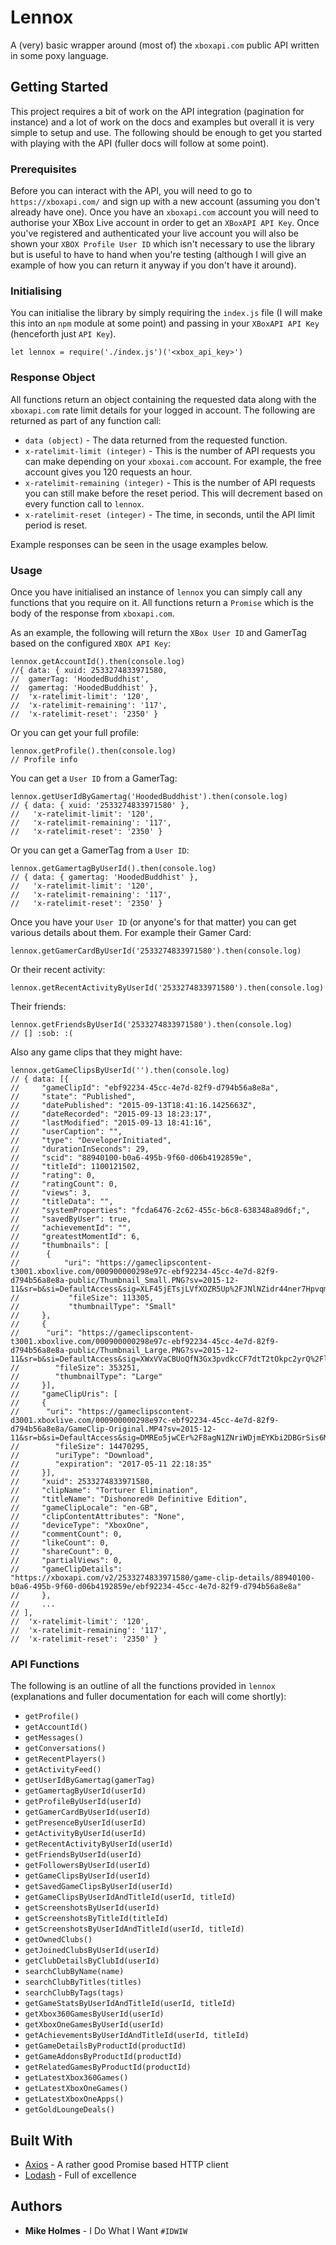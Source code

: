 # Lennox
A (very) basic wrapper around (most of) the `xboxapi.com` public API written in some poxy language.

## Getting Started
This project requires a bit of work on the API integration (pagination for instance) and a lot of work on the docs and examples but overall it is very simple to setup and use. The following should be enough to get you started with playing with the API (fuller docs will follow at some point).

### Prerequisites
Before you can interact with the API, you will need to go to `https://xboxapi.com/` and sign up with a new account (assuming you don't already have one). Once you have an `xboxapi.com` account you will need to authorise your XBox Live account in order to get an `XBoxAPI API Key`. Once you've registered and authenticated your live account you will also be shown your `XBOX Profile User ID` which isn't necessary to use the library but is useful to have to hand when you're testing (although I will give an example of how you can return it anyway if you don't have it around).

### Initialising
You can initialise the library by simply requiring the `index.js` file (I will make this into an `npm` module at some point) and passing in your `XBoxAPI API Key` (henceforth just `API Key`).

```
let lennox = require('./index.js')('<xbox_api_key>')
```

### Response Object
All functions return an object containing the requested data along with the `xboxapi.com` rate limit details for your logged in account. The following are returned as part of any function call:

  * `data (object)` - The data returned from the requested function.
  * `x-ratelimit-limit (integer)` - This is the number of API requests you can make depending on your `xboxai.com` account. For example, the free account gives you 120 requests an hour.
  * `x-ratelimit-remaining (integer)` - This is the number of API requests you can still make before the reset period. This will decrement based on every function call to `lennox`.
  * `x-ratelimit-reset (integer)` - The time, in seconds, until the API limit period is reset.

Example responses can be seen in the usage examples below.

### Usage
Once you have initialised an instance of `lennox` you can simply call any functions that you require on it. All functions return a `Promise` which is the body of the response from `xboxapi.com`.

As an example, the following will return the `XBox User ID` and GamerTag based on the configured `XBOX API Key`:

```
lennox.getAccountId().then(console.log)
//{ data: { xuid: 2533274833971580,
//  gamerTag: 'HoodedBuddhist',
//  gamertag: 'HoodedBuddhist' },
//  'x-ratelimit-limit': '120',
//  'x-ratelimit-remaining': '117',
//  'x-ratelimit-reset': '2350' }
```

Or you can get your full profile:

```
lennox.getProfile().then(console.log)
// Profile info
```

You can get a `User ID` from a GamerTag:

```
lennox.getUserIdByGamertag('HoodedBuddhist').then(console.log)
// { data: { xuid: '2533274833971580' },
//   'x-ratelimit-limit': '120',
//   'x-ratelimit-remaining': '117',
//   'x-ratelimit-reset': '2350' }
```

Or you can get a GamerTag from a `User ID`:

```
lennox.getGamertagByUserId().then(console.log)
// { data: { gamertag: 'HoodedBuddhist' },
//   'x-ratelimit-limit': '120',
//   'x-ratelimit-remaining': '117',
//   'x-ratelimit-reset': '2350' }
```

Once you have your `User ID` (or anyone's for that matter) you can get various details about them. For example their Gamer Card:

```
lennox.getGamerCardByUserId('2533274833971580').then(console.log)
```

Or their recent activity:

```
lennox.getRecentActivityByUserId('2533274833971580').then(console.log)
```

Their friends:

```
lennox.getFriendsByUserId('2533274833971580').then(console.log)
// [] :sob: :(
```

Also any game clips that they might have:

```
lennox.getGameClipsByUserId('').then(console.log)
// { data: [{
// 	   "gameClipId": "ebf92234-45cc-4e7d-82f9-d794b56a8e8a",
//     "state": "Published",
//     "datePublished": "2015-09-13T18:41:16.1425663Z",
//     "dateRecorded": "2015-09-13 18:23:17",
//     "lastModified": "2015-09-13 18:41:16",
//     "userCaption": "",
//     "type": "DeveloperInitiated",
//     "durationInSeconds": 29,
//     "scid": "88940100-b0a6-495b-9f60-d06b4192859e",
//     "titleId": 1100121502,
//     "rating": 0,
//     "ratingCount": 0,
//     "views": 3,
//     "titleData": "",
//     "systemProperties": "fcda6476-2c62-455c-b6c8-638348a89d6f;",
//     "savedByUser": true,
//     "achievementId": "",
//     "greatestMomentId": 6,
//     "thumbnails": [
//     	{
//        	"uri": "https://gameclipscontent-t3001.xboxlive.com/000900000298e97c-ebf92234-45cc-4e7d-82f9-d794b56a8e8a-public/Thumbnail_Small.PNG?sv=2015-12-11&sr=b&si=DefaultAccess&sig=XLF45jETsjLVfXOZR5Up%2FJNlNZidr44ner7Hpvqmjk8%3D",
//           "fileSize": 113305,
//           "thumbnailType": "Small"
//     },
//     {
//     	"uri": "https://gameclipscontent-t3001.xboxlive.com/000900000298e97c-ebf92234-45cc-4e7d-82f9-d794b56a8e8a-public/Thumbnail_Large.PNG?sv=2015-12-11&sr=b&si=DefaultAccess&sig=XWxVVaCBUoQfN3Gx3pvdkcCF7dtT2tOkpc2yrQ%2Fl8vg%3D",
//        "fileSize": 353251,
//        "thumbnailType": "Large"
//     }],
//     "gameClipUris": [
//     {
//     	"uri": "https://gameclipscontent-d3001.xboxlive.com/000900000298e97c-ebf92234-45cc-4e7d-82f9-d794b56a8e8a/GameClip-Original.MP4?sv=2015-12-11&sr=b&si=DefaultAccess&sig=DMREo5jwCEr%2F8agN1ZNriWDjmEYKbi2DBGrSis6MrCE%3D&__gda__=1494541115_e8404fc8e62377c65d799906468d1257",
//        "fileSize": 14470295,
//        "uriType": "Download",
//        "expiration": "2017-05-11 22:18:35"
//     }],
//     "xuid": 2533274833971580,
//     "clipName": "Torturer Elimination",
//     "titleName": "Dishonored® Definitive Edition",
//     "gameClipLocale": "en-GB",
//     "clipContentAttributes": "None",
//     "deviceType": "XboxOne",
//     "commentCount": 0,
//     "likeCount": 0,
//     "shareCount": 0,
//     "partialViews": 0,
//     "gameClipDetails": "https://xboxapi.com/v2/2533274833971580/game-clip-details/88940100-b0a6-495b-9f60-d06b4192859e/ebf92234-45cc-4e7d-82f9-d794b56a8e8a"
//     },
//     ...
// ],
//  'x-ratelimit-limit': '120',
//  'x-ratelimit-remaining': '117',
//  'x-ratelimit-reset': '2350' }
```

### API Functions

The following is an outline of all the functions provided in `lennox` (explanations and fuller documentation for each will come shortly):

* `getProfile()`
* `getAccountId()`
* `getMessages()`
* `getConversations()`
* `getRecentPlayers()`
* `getActivityFeed()`
* `getUserIdByGamertag(gamerTag)`
* `getGamertagByUserId(userId)`
* `getProfileByUserId(userId)`
* `getGamerCardByUserId(userId)`
* `getPresenceByUserId(userId)`
* `getActivityByUserId(userId)`
* `getRecentActivityByUserId(userId)`
* `getFriendsByUserId(userId)`
* `getFollowersByUserId(userId)`
* `getGameClipsByUserId(userId)`
* `getSavedGameClipsByUserId(userId)`
* `getGameClipsByUserIdAndTitleId(userId, titleId)`
* `getScreenshotsByUserId(userId)`
* `getScreenshotsByTitleId(titleId)`
* `getScreenshotsByUserIdAndTitleId(userId, titleId)`
* `getOwnedClubs()`
* `getJoinedClubsByUserId(userId)`
* `getClubDetailsByClubId(userId)`
* `searchClubByName(name)`
* `searchClubByTitles(titles)`
* `searchClubByTags(tags)`
* `getGameStatsByUserIdAndTitleId(userId, titleId)`
* `getXbox360GamesByUserId(userId)`
* `getXboxOneGamesByUserId(userId)`
* `getAchievementsByUserIdAndTitleId(userId, titleId)`
* `getGameDetailsByProductId(productId)`
* `getGameAddonsByProductId(productId)`
* `getRelatedGamesByProductId(productId)`
* `getLatestXbox360Games()`
* `getLatestXboxOneGames()`
* `getLatestXboxOneApps()`
* `getGoldLoungeDeals()`

## Built With

* [Axios](https://github.com/mzabriskie/axios) - A rather good Promise based HTTP client
* [Lodash](https://github.com/lodash/lodash) - Full of excellence

## Authors

* **Mike Holmes** - I Do What I Want `#IDWIW`